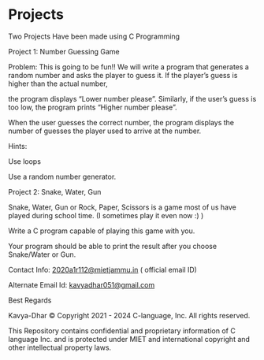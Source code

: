 # Projects
Two Projects Have been made using C Programming


Project 1: Number Guessing Game


Problem: This is going to be fun!!  We will write a program that generates a random number and asks the player to guess it. If the player’s guess is higher than the actual number,


the program displays “Lower number please”. Similarly, if the user’s guess is too low, the program prints “Higher number please”.



When the user guesses the correct number, the program displays the number of guesses the player used to arrive at the number.

Hints:


Use loops

Use a random number generator.



Project 2: Snake, Water, Gun


Snake, Water, Gun or Rock, Paper, Scissors is a game most of us have played during school time. (I sometimes play it even now :) )


Write a C program capable of playing this game with you.





Your program should be able to print the result after you choose Snake/Water or Gun.



Contact Info: 2020a1r112@mietjammu.in ( official email ID)

Alternate Email Id: kavyadhar051@gmail.com

Best Regards

Kavya-Dhar © Copyright 2021 - 2024 C-language, Inc. All rights reserved.

This Repository contains confidential and proprietary information of C language Inc. and is protected under MIET and international copyright and other intellectual property laws.

